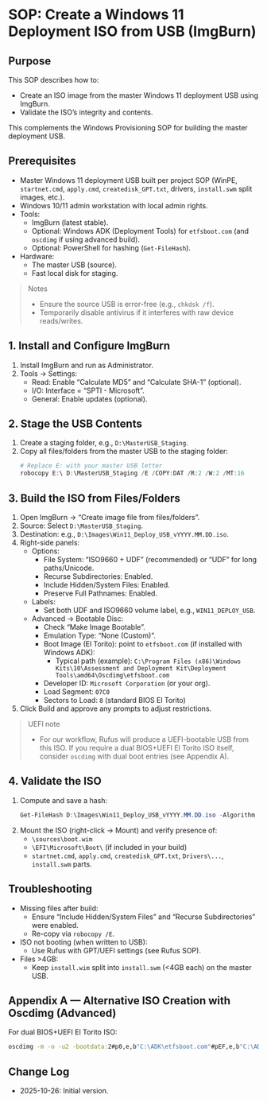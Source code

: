 # SOP: Create a Windows 11 Deployment ISO from USB (ImgBurn)

## Purpose
This SOP describes how to:
- Create an ISO image from the master Windows 11 deployment USB using ImgBurn.
- Validate the ISO’s integrity and contents.

This complements the Windows Provisioning SOP for building the master deployment USB.

## Prerequisites
- Master Windows 11 deployment USB built per project SOP (WinPE, `startnet.cmd`, `apply.cmd`, `createdisk_GPT.txt`, drivers, `install.swm` split images, etc.).
- Windows 10/11 admin workstation with local admin rights.
- Tools:
  - ImgBurn (latest stable).
  - Optional: Windows ADK (Deployment Tools) for `etfsboot.com` (and `oscdimg` if using advanced build).
  - Optional: PowerShell for hashing (`Get-FileHash`).
- Hardware:
  - The master USB (source).
  - Fast local disk for staging.

> Notes
> - Ensure the source USB is error-free (e.g., `chkdsk /f`).
> - Temporarily disable antivirus if it interferes with raw device reads/writes.

## 1. Install and Configure ImgBurn
1. Install ImgBurn and run as Administrator.
2. Tools → Settings:
   - Read: Enable “Calculate MD5” and “Calculate SHA-1” (optional).
   - I/O: Interface = “SPTI - Microsoft”.
   - General: Enable updates (optional).

## 2. Stage the USB Contents
1. Create a staging folder, e.g., `D:\MasterUSB_Staging`.
2. Copy all files/folders from the master USB to the staging folder:
   ```powershell
   # Replace E: with your master USB letter
   robocopy E:\ D:\MasterUSB_Staging /E /COPY:DAT /R:2 /W:2 /MT:16
   ```

## 3. Build the ISO from Files/Folders
1. Open ImgBurn → “Create image file from files/folders”.
2. Source: Select `D:\MasterUSB_Staging`.
3. Destination: e.g., `D:\Images\Win11_Deploy_USB_vYYYY.MM.DD.iso`.
4. Right-side panels:
   - Options:
     - File System: “ISO9660 + UDF” (recommended) or “UDF” for long paths/Unicode.
     - Recurse Subdirectories: Enabled.
     - Include Hidden/System Files: Enabled.
     - Preserve Full Pathnames: Enabled.
   - Labels:
     - Set both UDF and ISO9660 volume label, e.g., `WIN11_DEPLOY_USB`.
   - Advanced → Bootable Disc:
     - Check “Make Image Bootable”.
     - Emulation Type: “None (Custom)”.
     - Boot Image (El Torito): point to `etfsboot.com` (if installed with Windows ADK):
       - Typical path (example): `C:\Program Files (x86)\Windows Kits\10\Assessment and Deployment Kit\Deployment Tools\amd64\Oscdimg\etfsboot.com`
     - Developer ID: `Microsoft Corporation` (or your org).
     - Load Segment: `07C0`
     - Sectors to Load: `8` (standard BIOS El Torito)
5. Click Build and approve any prompts to adjust restrictions.

> UEFI note
> - For our workflow, Rufus will produce a UEFI-bootable USB from this ISO. If you require a dual BIOS+UEFI El Torito ISO itself, consider `oscdimg` with dual boot entries (see Appendix A).

## 4. Validate the ISO
1. Compute and save a hash:
   ```powershell
   Get-FileHash D:\Images\Win11_Deploy_USB_vYYYY.MM.DD.iso -Algorithm SHA256 | Format-List
   ```
2. Mount the ISO (right-click → Mount) and verify presence of:
   - `\sources\boot.wim`
   - `\EFI\Microsoft\Boot\` (if included in your build)
   - `startnet.cmd`, `apply.cmd`, `createdisk_GPT.txt`, `Drivers\...`, `install.swm` parts.

## Troubleshooting
- Missing files after build:
  - Ensure “Include Hidden/System Files” and “Recurse Subdirectories” were enabled.
  - Re-copy via `robocopy /E`.
- ISO not booting (when written to USB):
  - Use Rufus with GPT/UEFI settings (see Rufus SOP).
- Files >4GB:
  - Keep `install.wim` split into `install.swm` (<4GB each) on the master USB.

## Appendix A — Alternative ISO Creation with Oscdimg (Advanced)
For dual BIOS+UEFI El Torito ISO:
```cmd
oscdimg -m -o -u2 -bootdata:2#p0,e,b"C:\ADK\etfsboot.com"#pEF,e,b"C:\ADK\efisys.bin" D:\MasterUSB_Staging D:\Images\Win11_Deploy_USB_vYYYY.MM.DD.iso
```

## Change Log
- 2025-10-26: Initial version.
